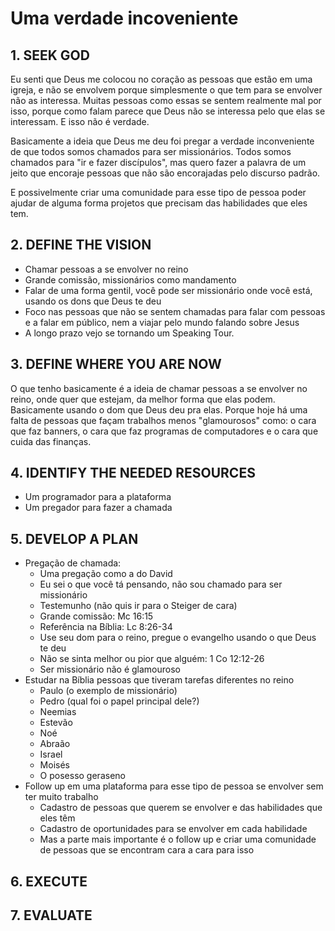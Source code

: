 # Uma verdade incoveniente

## 1. SEEK GOD

Eu senti que Deus me colocou no coração as pessoas que estão em uma igreja, e
não se envolvem porque simplesmente o que tem para se envolver não as interessa.
Muitas pessoas como essas se sentem realmente mal por isso, porque como falam
parece que Deus não se interessa pelo que elas se interessam. E isso não é
verdade.

Basicamente a ideia que Deus me deu foi pregar a verdade inconveniente de que
todos somos chamados para ser missionários. Todos somos chamados para "ir e
fazer discípulos", mas quero fazer a palavra de um jeito que encoraje pessoas
que não são encorajadas pelo discurso padrão.

E possivelmente criar uma comunidade para esse tipo de pessoa poder ajudar de
alguma forma projetos que precisam das habilidades que eles tem.

## 2. DEFINE THE VISION

- Chamar pessoas a se envolver no reino
- Grande comissão, missionários como mandamento
- Falar de uma forma gentil, você pode ser missionário onde você está, usando os
dons que Deus te deu
- Foco nas pessoas que não se sentem chamadas para falar com pessoas e a falar
em público, nem a viajar pelo mundo falando sobre Jesus
- A longo prazo vejo se tornando um Speaking Tour.

## 3. DEFINE WHERE YOU ARE NOW

O que tenho basicamente é a ideia de chamar pessoas a se envolver no reino, onde
quer que estejam, da melhor forma que elas podem. Basicamente usando o dom que
Deus deu pra elas.  Porque hoje há uma falta de pessoas que façam trabalhos
menos "glamourosos" como: o cara que faz banners, o cara que faz programas de
computadores e o cara que cuida das finanças.

## 4. IDENTIFY THE NEEDED RESOURCES

- Um programador para a plataforma
- Um pregador para fazer a chamada

## 5. DEVELOP A PLAN

- Pregação de chamada:
  - Uma pregação como a do David
  - Eu sei o que você tá pensando, não sou chamado para ser missionário
  - Testemunho (não quis ir para o Steiger de cara)
  - Grande comissão: Mc 16:15
  - Referência na Bíblia: Lc 8:26-34
  - Use seu dom para o reino, pregue o evangelho usando o que Deus te deu
  - Não se sinta melhor ou pior que alguém: 1 Co 12:12-26
  - Ser missionário não é glamouroso
- Estudar na Bíblia pessoas que tiveram tarefas diferentes no reino
  - Paulo (o exemplo de missionário)
  - Pedro (qual foi o papel principal dele?)
  - Neemias
  - Estevão
  - Noé
  - Abraão
  - Israel
  - Moisés
  - O posesso geraseno
- Follow up em uma plataforma para esse tipo de pessoa se envolver sem ter muito
trabalho
  - Cadastro de pessoas que querem se envolver e das habilidades que eles têm
  - Cadastro de oportunidades para se envolver em cada habilidade
  - Mas a parte mais importante é o follow up e criar uma comunidade de pessoas
  que se encontram cara a cara para isso

## 6. EXECUTE

## 7. EVALUATE

